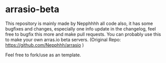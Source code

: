 # arrasio-beta
This repository is mainly made by Nepphhhh all code also, it has some bugfixes and changes, especially one info update in the changelog, feel free to bugfix this more and make pull requests. You can probably use this to make your own arras.io beta servers. (Original Repo: https://github.com/Nepphhh/arrasio )


Feel free to fork/use as an template.
